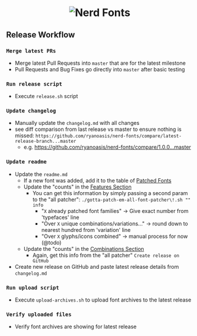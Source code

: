 <h1 align="center">
	<img src="https://raw.githubusercontent.com/ryanoasis/nerd-fonts/master/images/nerd-fonts-logo.png" alt="Nerd Fonts" />
</h1>

## Release Workflow

### `Merge latest PRs`
- Merge latest Pull Requests into `master` that are for the latest milestone
- Pull Requests and Bug Fixes go directly into `master` after basic testing
### `Run release script`
- Execute `release.sh` script
### `Update changelog`
- Manually update the `changelog.md` with all changes
- see diff comparison from last release vs master to ensure nothing is missed: `https://github.com/ryanoasis/nerd-fonts/compare/latest-release-branch...master`
  - e.g. https://github.com/ryanoasis/nerd-fonts/compare/1.0.0...master
### `Update readme`
- Update the `readme.md`
  - If a new font was added, add it to the table of [Patched Fonts][]
  * Update the "counts" in the [Features Section][]
    * You can get this information by simply passing a second param to the "all patcher": `./gotta-patch-em-all-font-patcher\!.sh "" info`
      * "`X` already patched font families" -> Give exact number from 'typefaces' line
      * "Over `X` unique combinations/variations..." -> round down to nearest hundred from 'variation' line
      * "Over `X` glyphs/icons combined" -> manual process for now (@todo)
  * Update the "counts" in the [Combinations Section][]
    * Again, get this info from the "all patcher"
`Create release on GitHub`
- Create new release on GitHub and paste latest release details from `changelog.md`
### `Run upload script`
- Execute `upload-archives.sh` to upload font archives to the latest release
### `Verify uploaded files`
- Verify font archives are showing for latest release


<!-- links -->

[pulls]: https://github.com/ryanoasis/nerd-fonts/pulls
[Features Section]: https://github.com/ryanoasis/nerd-fonts/blob/master/readme.md#features
[Combinations Section]: https://github.com/ryanoasis/nerd-fonts/blob/master/readme.md#combinations
[Patched Fonts]: https://github.com/ryanoasis/nerd-fonts/blob/master/readme.md#patched-fonts